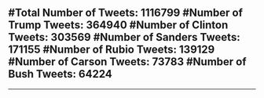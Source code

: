 #Total Number of Tweets: 1116799 
#Number of Trump Tweets: 364940
#Number of Clinton Tweets: 303569
#Number of Sanders Tweets: 171155
#Number of Rubio Tweets: 139129
#Number of Carson Tweets: 73783
#Number of Bush Tweets: 64224
---
---
